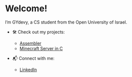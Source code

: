 # Welcome! 

I’m GYdevy, a CS student from the Open University of Israel.

- 🛠️ Check out my projects:
  - [Assembler](https://github.com/GYdevy/Assembler20465)
  - [Minecraft Server in C](https://github.com/GYdevy/minecraftserverc)

- 📬 Connect with me:
  - [LinkedIn](https://www.linkedin.com/in/goshayankelzon/)
